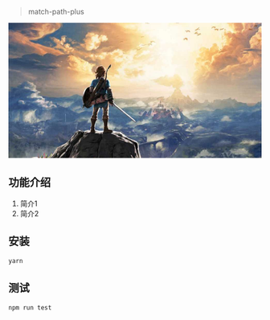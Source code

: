 > match-path-plus

![my love](./logo.png) 

## 功能介绍
1. 简介1 
2. 简介2   

## 安装
```
yarn
```

## 测试   
```
npm run test    
```
 
